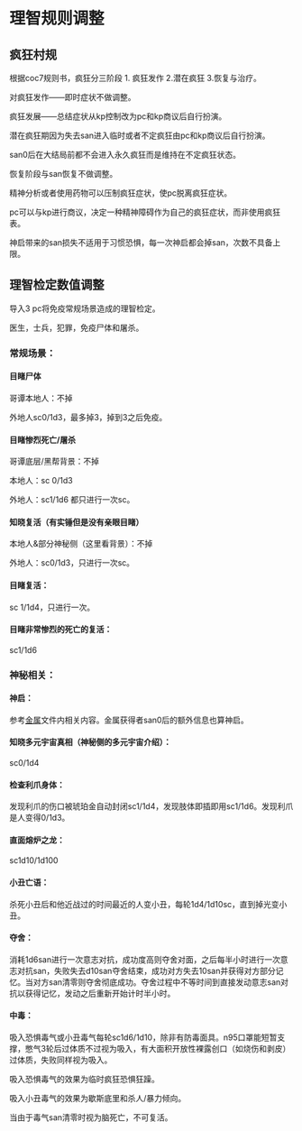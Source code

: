 # 理智规则调整

## 疯狂村规

根据coc7规则书，疯狂分三阶段 1. 疯狂发作 2.潜在疯狂 3.恢复与治疗。

对疯狂发作——即时症状不做调整。

疯狂发展——总结症状从kp控制改为pc和kp商议后自行扮演。

潜在疯狂期因为失去san进入临时或者不定疯狂由pc和kp商议后自行扮演。

san0后在大结局前都不会进入永久疯狂而是维持在不定疯狂状态。

恢复阶段与san恢复不做调整。

精神分析或者使用药物可以压制疯狂症状，使pc脱离疯狂症状。

pc可以与kp进行商议，决定一种精神障碍作为自己的疯狂症状，而非使用疯狂表。

神启带来的san损失不适用于习惯恐惧，每一次神启都会掉san，次数不具备上限。

## 理智检定数值调整

导入3 pc将免疫常规场景造成的理智检定。

医生，士兵，犯罪，免疫尸体和屠杀。

### 常规场景：

#### 目睹尸体 
哥谭本地人：不掉 

外地人sc0/1d3，最多掉3，掉到3之后免疫。

#### 目睹惨烈死亡/屠杀 

哥谭底层/黑帮背景：不掉 

本地人：sc 0/1d3 

外地人：sc1/1d6 都只进行一次sc。

#### 知晓复活（有实锤但是没有亲眼目睹） 

本地人&部分神秘侧（这里看背景）：不掉 

外地人：sc0/1d3，只进行一次sc。

#### 目睹复活：

sc 1/1d4，只进行一次。

#### 目睹非常惨烈的死亡的复活：

sc1/1d6

### 神秘相关：

#### 神启：
参考[金属](../金属.md)文件内相关内容。金属获得者san0后的额外信息也算神启。

#### 知晓多元宇宙真相（神秘侧的多元宇宙介绍）：
sc0/1d4

#### 检查利爪身体：

发现利爪的伤口被琥珀金自动封闭sc1/1d4，发现肢体即插即用sc1/1d6。发现利爪是人变得0/1d3。

#### 直面熔炉之龙：

sc1d10/1d100

#### 小丑亡语：

杀死小丑后和他近战过的时间最近的人变小丑，每轮1d4/1d10sc，直到掉光变小丑。

#### 夺舍：

消耗1d6san进行一次意志对抗，成功度高则夺舍对面，之后每半小时进行一次意志对抗san，失败失去d10san夺舍结束，成功对方失去10san并获得对方部分记忆。当对方san清零则夺舍彻底成功。夺舍过程中不等时间到直接发动意志san对抗以获得记忆，发动之后重新开始计时半小时。

#### 中毒：

吸入恐惧毒气或小丑毒气每轮sc1d6/1d10，除非有防毒面具。n95口罩能短暂支撑，憋气3轮后过体质不过视为吸入，有大面积开放性裸露创口（如烧伤和剥皮）过体质，失败同样视为吸入。

吸入恐惧毒气的效果为临时疯狂恐惧狂躁。

吸入小丑毒气的效果为歇斯底里和杀人/暴力倾向。

当由于毒气san清零时视为脑死亡，不可复活。
